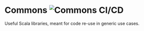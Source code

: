 # Commons ![Commons CI/CD](https://github.com/Byrde/commons/workflows/Commons%20CI/CD/badge.svg?branch=master)

Useful Scala libraries, meant for code re-use in generic use cases.
